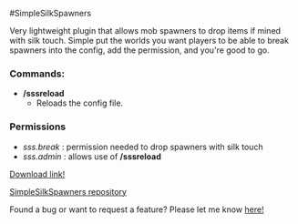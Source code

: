 
#SimpleSilkSpawners

Very lightweight plugin that allows mob spawners to drop items if mined with silk touch. Simple put the worlds you want players to be able to break spawners into the config, add the permission, and you're good to go.


### Commands:
- **/sssreload**
  - Reloads the config file.
   
### Permissions
- *sss.break* : permission needed to drop spawners with silk touch
- *sss.admin* : allows use of **/sssreload**

[Download link!](https://github.com/10becja/MinecraftPlugins/raw/master/SimpleSilkSpawners/SimpleSilkSpawners.jar)  

[SimpleSilkSpawners repository](https://github.com/10becja/SimpleSilkSpawners)

Found a bug or want to request a feature? Please let me know [here!](https://github.com/10becja/SimpleSilkSpawners/issues)
